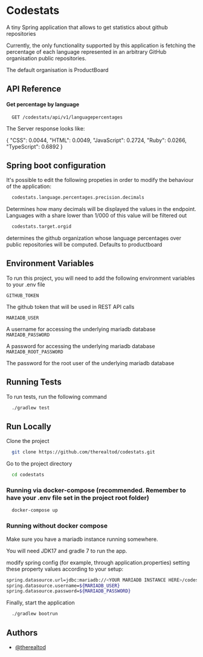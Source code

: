 # Codestats

A tiny Spring application that allows to get statistics about github repositories

Currently, the only functionality supported by this application is fetching the percentage of each language represented in an arbitrary GitHub organisation public repositories.

The default organisation is ProductBoard


## API Reference

#### Get percentage by language

```http
  GET /codestats/api/v1/languagepercentages
```

The Server response looks like:

{
"CSS": 0.0044,
"HTML": 0.0049,
"JavaScript": 0.2724,
"Ruby": 0.0266,
"TypeScript": 0.6892
}

## Spring boot configuration

It's possible to edit the following propeties in order to modify the behaviour of the application:

```bash
  codestats.language.percentages.precision.decimals
```

Determines how many decimals will be displayed the values in the endpoint. Languages with a share lower than 1/000 of 
this value will be filtered out

```bash
  codestats.target.orgid
```

determines the github organization whose language percentages over public repositories will be computed. Defaults to 
productboard





## Environment Variables

To run this project, you will need to add the following environment variables to your .env file

`GITHUB_TOKEN`

The github token that will be used in REST API calls

`MARIADB_USER`

A username for accessing the underlying mariadb database
`MARIADB_PASSWORD`

A password for accessing the underlying mariadb database
`MARIADB_ROOT_PASSWORD`

The password for the root user of the underlying mariadb database

## Running Tests

To run tests, run the following command

```bash
  ./gradlew test
```


## Run Locally

Clone the project

```bash
  git clone https://github.com/therealtod/codestats.git
```

Go to the project directory

```bash
  cd codestats
```

### Running via docker-compose (recommended. Remember to have your .env file set in the project root folder)

```bash
  docker-compose up
```

### Running without docker compose

Make sure you have a mariadb instance running somewhere.

You will need JDK17 and gradle 7 to run the app.

modify spring config (for example, through application.properties) setting these property values according to your setup:

```bash
spring.datasource.url=jdbc:mariadb://<YOUR MARIADB INSTANCE HERE>/codestats
spring.datasource.username=${MARIADB_USER}
spring.datasource.password=${MARIADB_PASSWORD}
```

Finally, start the application

```bash
  ./gradlew bootrun
```


## Authors

- [@therealtod](https://github.com/therealtod)
